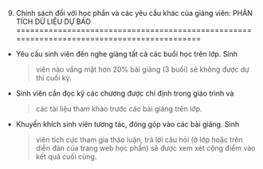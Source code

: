 9. Chính sách đối với học phần và các yêu cầu khác của giảng viên: PHÂN TÍCH DỮ LIỆU DỰ BÁO
===========================================================================================

-   Yêu cầu sinh viên đến nghe giảng tất cả các buổi học trên lớp. Sinh
    > viên nào vắng mặt hơn 20% bài giảng (3 buổi) sẽ không được dự thi
    > cuối kỳ.

-   Sinh viên cần đọc kỹ các chương được chỉ định trong giáo trình và
    > các tài liệu tham khảo trước các bài giảng trên lớp.

-   Khuyến khích sinh viên tương tác, đóng góp vào các bài giảng. Sinh
    > viên tích cực tham gia thảo luận, trả lời câu hỏi (ở lớp hoặc trên
    > diễn đàn của trang web học phần) sẽ được xem xét cộng điểm vào kết
    > quả cuối cùng.

